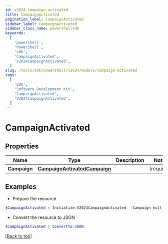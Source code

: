 ```yaml
---
id: v2024-campaign-activated
title: CampaignActivated
pagination_label: CampaignActivated
sidebar_label: CampaignActivated
sidebar_class_name: powershellsdk
keywords:
  [
    'powershell',
    'PowerShell',
    'sdk',
    'CampaignActivated',
    'V2024CampaignActivated',
  ]
slug: /tools/sdk/powershell/v2024/models/campaign-activated
tags:
  [
    'SDK',
    'Software Development Kit',
    'CampaignActivated',
    'V2024CampaignActivated',
  ]
---
```


# CampaignActivated

## Properties

| Name | Type | Description | Notes |
| --- | --- | --- | --- |
| **Campaign** | [**CampaignActivatedCampaign**](campaign-activated-campaign) |  | [required] |

## Examples

- Prepare the resource

```powershell
$CampaignActivated = Initialize-V2024CampaignActivated  -Campaign null
```

- Convert the resource to JSON

```powershell
$CampaignActivated | ConvertTo-JSON
```

[[Back to top]](#)
